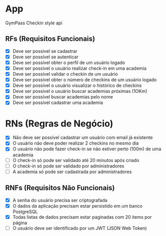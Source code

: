 # App

GymPass Checkin style api

## RFs (Requisitos Funcionais)

- [X] Deve ser possível se cadastrar
- [X] Deve ser possível se autenticar
- [X] Deve ser possível obter o perfil de um usuário logado
- [X] Deve ser possível o usuário realizar check-in em uma academia
- [X] Deve ser possível validar o checkin de um usuário
- [X] Deve ser possível obter o número de checkins de um usuário logado
- [X] Deve ser possível o usuário visualizar o histórico de checkins
- [X] Deve ser possível o usuário buscar academias próximas (1OKm)
- [X] Deve ser possível buscar academias pelo nome
- [X] Deve ser possível cadastrar uma academia

# RNs (Regras de Negócio)

- [X] Não deve ser possível cadastrar um usuário com email já existente
- [X] O usuário não deve poder realizar 2 checkins no mesmo dia
- [X] O usuário não pode fazer check-in se não estiver perto (100m) de uma academia
- [ ] O check-in só pode ser validado até 20 minutos após criado
- [ ] O check-in só pode ser validado por administradores
- [ ] A academia só pode ser cadastrada por administradores

## RNFs (Requisitos Não Funcionais)

- [X] A senha do usuário precisa ser criptografada
- [X] O dados da aplicação precisam estar persistido em um banco PostgreSQL
- [X] Todas listas de dados precisam estar paginadas com 20 items por página
- [ ] O usuário deve ser identificado por um JWT (JSON Web Token)